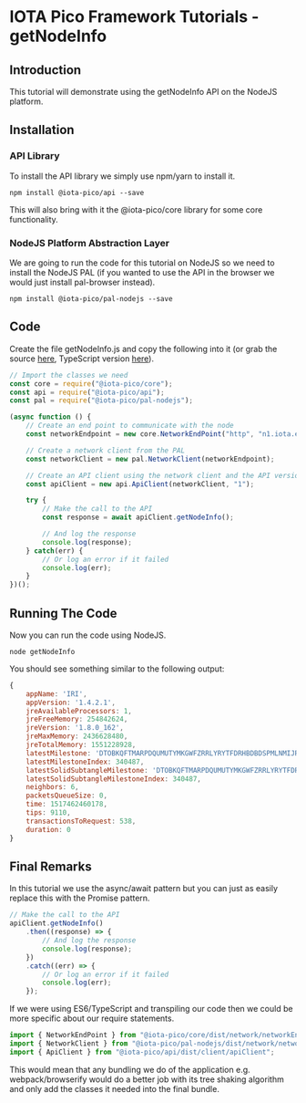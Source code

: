 # IOTA Pico Framework Tutorials - getNodeInfo

## Introduction

This tutorial will demonstrate using the getNodeInfo API on the NodeJS platform.

## Installation

### API Library

To install the API library we simply use npm/yarn to install it.

```shell
npm install @iota-pico/api --save
```

This will also bring with it the @iota-pico/core library for some core functionality.

### NodeJS Platform Abstraction Layer

We are going to run the code for this tutorial on NodeJS so we need to install the NodeJS PAL (if you wanted to use the API in the browser we would just install pal-browser instead).

```shell
npm install @iota-pico/pal-nodejs --save
```

## Code

Create the file getNodeInfo.js and copy the following into it (or grab the source [here](./getNodeInfo.js), TypeScript version [here](./getNodeInfo.ts)).

```js
// Import the classes we need
const core = require("@iota-pico/core");
const api = require("@iota-pico/api");
const pal = require("@iota-pico/pal-nodejs");

(async function () {
    // Create an end point to communicate with the node
    const networkEndpoint = new core.NetworkEndPoint("http", "n1.iota.eco", undefined, 14265);

    // Create a network client from the PAL
    const networkClient = new pal.NetworkClient(networkEndpoint);

    // Create an API client using the network client and the API version
    const apiClient = new api.ApiClient(networkClient, "1");

    try {
        // Make the call to the API
        const response = await apiClient.getNodeInfo();

        // And log the response
        console.log(response);
    } catch(err) {
        // Or log an error if it failed
        console.log(err);
    }
})();
```

## Running The Code

Now you can run the code using NodeJS.

```shell
node getNodeInfo
```
You should see something similar to the following output:

```js
{ 
    appName: 'IRI',
    appVersion: '1.4.2.1',
    jreAvailableProcessors: 1,
    jreFreeMemory: 254842624,
    jreVersion: '1.8.0_162',
    jreMaxMemory: 2436628480,
    jreTotalMemory: 1551228928,
    latestMilestone: 'DTOBKQFTMARPDQUMUTYMKGWFZRRLYRYTFDRHBDBDSPMLNMIJRUBMQBLSFINR9DEXFW9EESMAIN9AZ9999',
    latestMilestoneIndex: 340487,
    latestSolidSubtangleMilestone: 'DTOBKQFTMARPDQUMUTYMKGWFZRRLYRYTFDRHBDBDSPMLNMIJRUBMQBLSFINR9DEXFW9EESMAIN9AZ9999',
    latestSolidSubtangleMilestoneIndex: 340487,
    neighbors: 6,
    packetsQueueSize: 0,
    time: 1517462460178,
    tips: 9110,
    transactionsToRequest: 538,
    duration: 0
}
```

## Final Remarks

In this tutorial we use the async/await pattern but you can just as easily replace this with the Promise pattern.

```js
// Make the call to the API
apiClient.getNodeInfo()
    .then((response) => {
        // And log the response
        console.log(response);
    })
    .catch((err) => {
        // Or log an error if it failed
        console.log(err);
    });
```

If we were using ES6/TypeScript and transpiling our code then we could be more specific about our require statements.

```js
import { NetworkEndPoint } from "@iota-pico/core/dist/network/networkEndPoint";
import { NetworkClient } from "@iota-pico/pal-nodejs/dist/network/networkClient";
import { ApiClient } from "@iota-pico/api/dist/client/apiClient";
```

This would mean that any bundling we do of the application e.g. webpack/browserify would do a better job with its tree shaking algorithm and only add the classes it needed into the final bundle.
